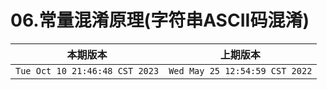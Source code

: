 # 06.常量混淆原理(字符串ASCII码混淆)

|本期版本| 上期版本
|:---:|:---:
`Tue Oct 10 21:46:48 CST 2023` | `Wed May 25 12:54:59 CST 2022`
